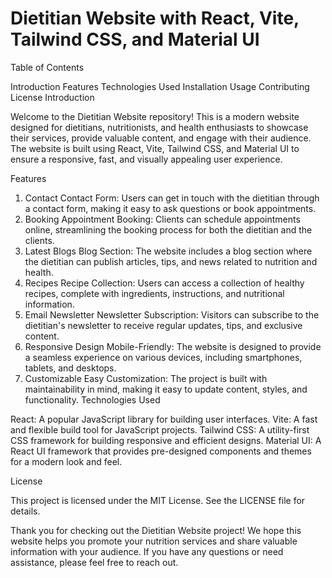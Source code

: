 # Dietitian Website with React, Vite, Tailwind CSS, and Material UI

Table of Contents

Introduction
Features
Technologies Used
Installation
Usage
Contributing
License
Introduction

Welcome to the Dietitian Website repository! This is a modern website designed for dietitians, nutritionists, and health enthusiasts to showcase their services, provide valuable content, and engage with their audience. The website is built using React, Vite, Tailwind CSS, and Material UI to ensure a responsive, fast, and visually appealing user experience.

Features

1. Contact
Contact Form: Users can get in touch with the dietitian through a contact form, making it easy to ask questions or book appointments.
2. Booking
Appointment Booking: Clients can schedule appointments online, streamlining the booking process for both the dietitian and the clients.
3. Latest Blogs
Blog Section: The website includes a blog section where the dietitian can publish articles, tips, and news related to nutrition and health.
4. Recipes
Recipe Collection: Users can access a collection of healthy recipes, complete with ingredients, instructions, and nutritional information.
5. Email Newsletter
Newsletter Subscription: Visitors can subscribe to the dietitian's newsletter to receive regular updates, tips, and exclusive content.
6. Responsive Design
Mobile-Friendly: The website is designed to provide a seamless experience on various devices, including smartphones, tablets, and desktops.
7. Customizable
Easy Customization: The project is built with maintainability in mind, making it easy to update content, styles, and functionality.
Technologies Used

React: A popular JavaScript library for building user interfaces.
Vite: A fast and flexible build tool for JavaScript projects.
Tailwind CSS: A utility-first CSS framework for building responsive and efficient designs.
Material UI: A React UI framework that provides pre-designed components and themes for a modern look and feel.

License

This project is licensed under the MIT License. See the LICENSE file for details.

Thank you for checking out the Dietitian Website project! We hope this website helps you promote your nutrition services and share valuable information with your audience. If you have any questions or need assistance, please feel free to reach out.